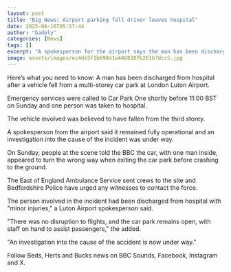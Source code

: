 ```yaml
---
layout: post
title: "Big News: Airport parking fall driver leaves hospital"
date: 2025-06-16T05:57:44
author: "badely"
categories: [News]
tags: []
excerpt: "A spokesperson for the airport says the man has been discharged with 'minor injuries'."
image: assets/images/ec4de5f1b698d1a4468307b261b7dcc5.jpg
---
```


Here’s what you need to know: A man has been discharged from hospital after a vehicle fell from a multi-storey car park at London Luton Airport.

Emergency services were called to Car Park One shortly before 11:00 BST on Sunday and one person was taken to hospital. 

The vehicle involved was believed to have fallen from the third storey. 

A spokesperson from the airport said it remained fully operational and an investigation into the cause of the incident was under way.

On Sunday, people at the scene told the BBC the car, with one man inside, appeared to turn the wrong way when exiting the car park before crashing to the ground.

The East of England Ambulance Service sent crews to the site and Bedfordshire Police have urged any witnesses to contact the force.

The person involved in the incident had been discharged from hospital with "minor injuries," a Luton Airport spokesperson said.

"There was no disruption to flights, and the car park remains open, with staff on hand to assist passengers," the added.

"An investigation into the cause of the accident is now under way."

Follow Beds, Herts and Bucks news on BBC Sounds, Facebook, Instagram and X.

